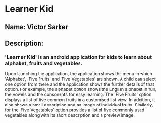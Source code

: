 # Learner Kid
## Name: Victor Sarker

## Description: 
### 'Learner Kid' is an android application for kids to learn about alphabet, fruits and vegetables.

Upon launching the application, the application shows the menu in which 'Alphabet', 'Five Fruits' and 'Five Vegetables' are shown. A child can select one option from there and the application shows the further details of that option. For example, the alphabet option shows the English alphabet in full, the vowels and the consonents for easy learning. The 'Five Fruits' option displays a list of five common fruits in a customised list view. In addition, it also shows a small description and an image of individual fruits. Similarly, for the 'Five Vegetables' option provides a list of five commonly used vegetables along with its short description and a preview image.